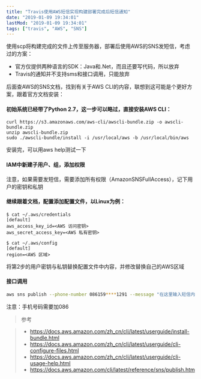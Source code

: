 ```yaml
---
title: "Travis使用AWS短信实现构建部署完成后短信通知"
date: "2019-01-09 19:34:01"
lastMod: "2019-01-09 19:34:01"
tags: ["travis", "AWS", "SNS"]
---
```


使用scp将构建完成的文件上传至服务器，部署后使用AWS的SNS发短信，考虑过的方案：

- 官方仅提供两种语言的SDK：Java和.Net，而且还要写代码，所以放弃
- Travis的通知并不支持sms和接口调用，只能放弃

后面查AWS的SNS文档，找到有关于AWS CLI的内容，联想到这可能是个更好方案，跟着官方文档安装：

#### 初始系统已经带了Python 2.7，这一步可以略过，直接安装AWS CLI：
```shell
curl https://s3.amazonaws.com/aws-cli/awscli-bundle.zip -o awscli-bundle.zip
unzip awscli-bundle.zip
sudo ./awscli-bundle/install -i /usr/local/aws -b /usr/local/bin/aws
```
安装完，可以用aws help测试一下

#### IAM中新建子用户、组，添加权限
注意，如果需要发短信，需要添加所有权限（AmazonSNSFullAccess），记下用户的密钥和私钥

#### 继续跟着文档，配置添加配置文件，以Linux为例：
```properties
$ cat ~/.aws/credentials
[default]
aws_access_key_id=<AWS 访问密钥>
aws_secret_access_key=<AWS 私有密钥>

$ cat ~/.aws/config
[default]
region=<AWS 区域>
```
将第2步的用户密钥与私钥替换配置文件中内容，并修改替换自己的AWS区域

#### 接口调用
```bash
aws sns publish --phone-number 086159****1291 --message "在这里输入短信内容"
```
注意：手机号码需要加086

> 参考

> - https://docs.aws.amazon.com/zh_cn/cli/latest/userguide/install-bundle.html
> - https://docs.aws.amazon.com/zh_cn/cli/latest/userguide/cli-configure-files.html
> - https://docs.aws.amazon.com/zh_cn/cli/latest/userguide/cli-usage-help.html
> - https://docs.aws.amazon.com/cli/latest/reference/sns/publish.htm

